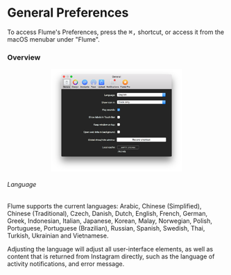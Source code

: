 # General Preferences

To access Flume's Preferences, press the <kbd>⌘,</kbd> shortcut, or access it from the macOS menubar under "Flume".

### Overview

<p style="text-align: center; margin-top: 1em;"><img src="/preferences/assets/general.png" width="60%" height="60%" /></p>

###### Language

Flume supports the current languages: Arabic, Chinese (Simplified), Chinese (Traditional), Czech, Danish, Dutch, English, French, German, Greek, Indonesian, Italian, Japanese, Korean, Malay, Norwegian, Polish, Portuguese, Portuguese (Brazilian), Russian, Spanish, Swedish, Thai, Turkish, Ukrainian and Vietnamese.

Adjusting the language will adjust all user-interface elements, as well as content that is returned from Instagram directly, such as the language of activity notifications, and error message.